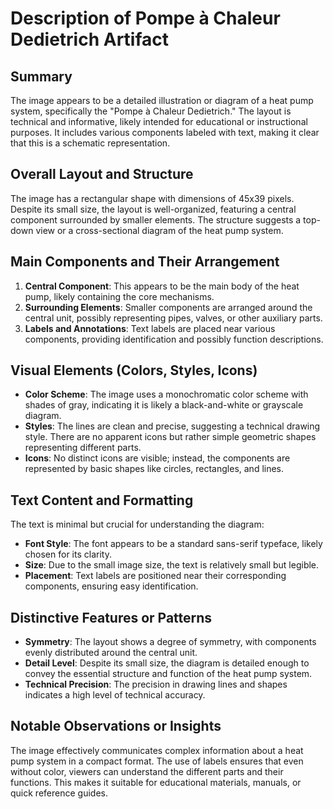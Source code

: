 # Description of Pompe à Chaleur Dedietrich Artifact

## Summary
The image appears to be a detailed illustration or diagram of a heat pump system, specifically the "Pompe à Chaleur Dedietrich." The layout is technical and informative, likely intended for educational or instructional purposes. It includes various components labeled with text, making it clear that this is a schematic representation.

## Overall Layout and Structure
The image has a rectangular shape with dimensions of 45x39 pixels. Despite its small size, the layout is well-organized, featuring a central component surrounded by smaller elements. The structure suggests a top-down view or a cross-sectional diagram of the heat pump system.

## Main Components and Their Arrangement
1. **Central Component**: This appears to be the main body of the heat pump, likely containing the core mechanisms.
2. **Surrounding Elements**: Smaller components are arranged around the central unit, possibly representing pipes, valves, or other auxiliary parts.
3. **Labels and Annotations**: Text labels are placed near various components, providing identification and possibly function descriptions.

## Visual Elements (Colors, Styles, Icons)
- **Color Scheme**: The image uses a monochromatic color scheme with shades of gray, indicating it is likely a black-and-white or grayscale diagram.
- **Styles**: The lines are clean and precise, suggesting a technical drawing style. There are no apparent icons but rather simple geometric shapes representing different parts.
- **Icons**: No distinct icons are visible; instead, the components are represented by basic shapes like circles, rectangles, and lines.

## Text Content and Formatting
The text is minimal but crucial for understanding the diagram:
- **Font Style**: The font appears to be a standard sans-serif typeface, likely chosen for its clarity.
- **Size**: Due to the small image size, the text is relatively small but legible.
- **Placement**: Text labels are positioned near their corresponding components, ensuring easy identification.

## Distinctive Features or Patterns
- **Symmetry**: The layout shows a degree of symmetry, with components evenly distributed around the central unit.
- **Detail Level**: Despite its small size, the diagram is detailed enough to convey the essential structure and function of the heat pump system.
- **Technical Precision**: The precision in drawing lines and shapes indicates a high level of technical accuracy.

## Notable Observations or Insights
The image effectively communicates complex information about a heat pump system in a compact format. The use of labels ensures that even without color, viewers can understand the different parts and their functions. This makes it suitable for educational materials, manuals, or quick reference guides.